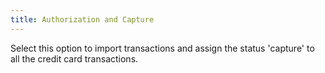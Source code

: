 ```yaml
---
title: Authorization and Capture
---
```



Select this option to import transactions and assign the status 'capture' to all the credit card transactions.
